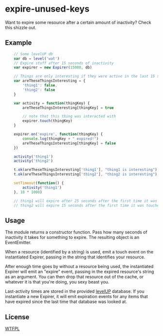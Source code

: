 expire-unused-keys
=====

Want to expire some resource after a certain amount of inactivity?  Check this shizzle out.

Example
-----

```js
	// Some levelUP db
	var db = level('wat')
	// Expire stuff after 15 seconds of inactivity
	var expirer = new Expirer(15000, db)

	// Things are only interesting if they were active in the last 15 seconds
	var areTheseThingsInteresting = {
		'thing1': false,
		'thing2': false
	}

	var activity = function(thingKey) {
		areTheseThingsInteresting[thingKey] = true

		// note that this thing was interacted with
		expirer.touch(thingKey)
	}

	expirer.on('expire', function(thingKey) {
		console.log(thingKey + " expired!")
		areTheseThingsInteresting[thingKey] = false
	})

	activity('thing1')
	activity('thing2')

	t.ok(areTheseThingsInteresting['thing1'], "thing1 is interesting")
	t.ok(areTheseThingsInteresting['thing2'], "thing2 is interesting")

	setTimeout(function() {
		activity('thing1')
	}, 10 * 1000)

    // thing1 will expire after 25 seconds after the first time it was touched
    // thing2 will expire 15 seconds after the first time it was touched
```

Usage
-----

The module returns a constructor function.  Pass how many seconds of inactivity it takes for something to expire.  The resulting object is an EventEmitter.

When a resource (identified by a string) is used, emit a touch event on the instantiated Expirer, passing in the string that identifies your resource.

After enough time goes by without a resource being used, the instantiated Expirer will emit an "expire" event, passing in the expired resource's string as an argument.  You can then drop that resource out of the cache, or whatever it is that you're doing, you sexy beast you.

Last-activity times are stored in the provided [levelUP](https://github.com/rvagg/node-levelup) database.  If you instantiate a new Expirer, it will emit expiration events for any items that have expired since the last time that database was looked at.

License
-----
[WTFPL](http://wtfpl2.com/)
